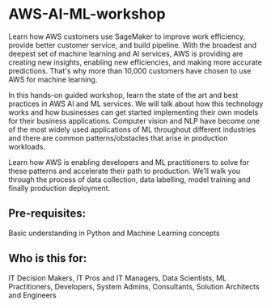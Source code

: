 # AWS-AI-ML-workshop
Learn how AWS customers use SageMaker to improve work efficiency, provide better customer service, and build pipeline. With the broadest and deepest set of machine learning and AI services, AWS is providing  are creating new insights, enabling new efficiencies, and making more accurate predictions. That's why more than 10,000 customers have chosen to use AWS for machine learning.

In this hands-on guided workshop, learn the state of the art and best practices in AWS AI and ML services. We will talk about how this technology works and how businesses can get started implementing their own models for their business applications. Computer vision and NLP have become one of the most widely used applications of ML throughout different industries and there are common patterns/obstacles that arise in production workloads.

Learn how AWS is enabling developers and ML practitioners to solve for these patterns and accelerate their path to production. We’ll walk you through the process of data collection, data labelling, model training and finally production deployment. 


## Pre-requisites: 
Basic understanding in Python and Machine Learning concepts

## Who is this for: 
IT Decision Makers, IT Pros and IT Managers, Data Scientists, ML Practitioners, Developers, System Admins, Consultants, Solution Architects and Engineers
